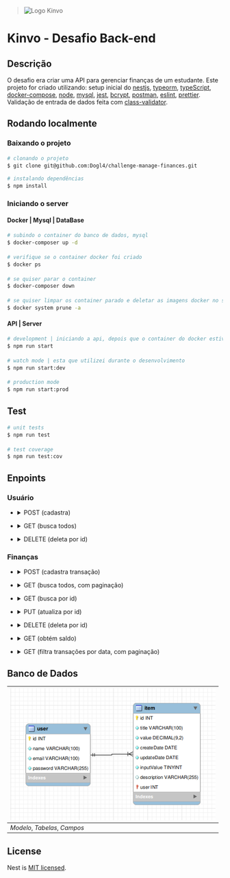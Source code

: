 
> ![Logo Kinvo](https://github.com/cbfranca/kinvo-front-end-test/blob/master/logo.svg)


# Kinvo - Desafio Back-end

## Descrição

O desafio era criar uma API para gerenciar finanças de um estudante. Este projeto for criado utilizando: setup inicial do [nestjs](https://docs.nestjs.com/#alternatives "doc nestjs"), [typeorm](https://typeorm.io/ "doc typeorm"), [typeScript](https://www.typescriptlang.org/ "doc typescript"), [docker-compose](https://docs.docker.com/compose/overview/ "doc docker-compose"), [node](https://nodejs.org/en/ "doc node"), [mysql](https://www.mysql.com/ "doc mysql"), [jest](https://jestjs.io/ "doc jest"), [bcrypt](https://www.npmjs.com/package/bcrypt "doc bcrypt"), [postman](https://www.postman.com/ "doc postman"), [eslint](https://eslint.org/ "doc eslint"), [prettier](https://prettier.io/ "doc prettier"). Validação de entrada de dados feita com [class-validator](https://www.npmjs.com/package/class-validator "docs class-validator").

## Rodando localmente

### Baixando o projeto

```bash
# clonando o projeto
$ git clone git@github.com:Dogl4/challenge-manage-finances.git
```

```bash
# instalando dependências
$ npm install
```

### Iniciando o server

#### Docker | Mysql | DataBase

```bash
# subindo o container do banco de dados, mysql
$ docker-composer up -d

# verifique se o container docker foi criado
$ docker ps

# se quiser parar o container
$ docker-composer down

# se quiser limpar os container parado e deletar as imagens docker no seu ps
$ docker system prune -a
```

#### API | Server

```bash
# development | iniciando a api, depois que o container do docker estiver ativo
$ npm run start

# watch mode | esta que utilizei durante o desenvolvimento
$ npm run start:dev

# production mode
$ npm run start:prod
```

## Test

```bash
# unit tests
$ npm run test

# test coverage
$ npm run test:cov
```

## Enpoints

### Usuário

- <details>
      <summary>POST (cadastra)</summary>

  - Url:
     - `/user`
     - Exemplo: `http://localhost:3000/user`

  - Request:
    - Body

        ```json
        {
            "name": "Dogl4",
            "email": "doougllas@kinvo.com",
            "password": "123456"
        }
        ```

  - Response: 
    - Status: `201 Created`
    - Body

      ```json
      {
          "message": "User created successfully"
      }
      ```

</details>

- <details>
      <summary>GET (busca todos)</summary>

  - Url:
     - `/user`
     - Exemplo: `http://localhost:3000/user`

  - Response: 
    - Status: `200 OK`
    - Body

      ```json
      [
          {
              "id": 1,
              "name": "Dogl4",
              "email": "dogla@email.com",
              "password": "$2b$08$xO6ttGh0dmnBjDtIwR7gguETGOEACwquyE.RhzvP.E32zzy5FxEEO"
          }
      ]
      ```

</details>

- <details>
      <summary>DELETE (deleta por id)</summary>

  - Url:
    - `/user/:id`
    - Exemplo: `http://localhost:3000/user/1`

  - Response: 
    - Status: `204 No Content`

</details>

### Finanças

- <details>
      <summary>POST (cadastra transação)</summary>

  - Nota: somente cria se o campo `user` estiver um id de usuário valido no banco de dados, então tem que cadastrar um usuário primeiro e obter o id dele para criar o item(transação). O campo `inputValue` é um booleano, se for true, é uma transação de entrada, se for false, é uma transação de saída.

  - Url:
     - `/item`
     - Exemplo: `http://localhost:3000/item`

  - Request:
    - Body

        ```json
        {
            "title": "Salário",
            "value": 3000.1,
            "inputValue": true,
            "user": 1
        }
        ```

  - Response: 
    - Status: `201 Created`
    - Body

      ```json
      {
          "createdDate": "2022-07-10T05:03:45.344Z",
          "title": "Salário",
          "value": "3000.1",
          "inputValue": true,
          "user": 1,
          "updatedDate": null,
          "id": 8,
          "description": ""
      }
      ```

</details>

- <details>
      <summary>GET (busca todos, com paginação)</summary>

  - Nota: page e limit é opcional, onde page é a página e limit é o limite de itens por página. O padrão é page 1 e limit 10, se não informar page ou limit)

  - Url:
     - `/item` ou `/item?&page=page&limit=limit`
     - Exemplo: `http://localhost:3000/item`
     - Exemplo: `http://localhost:3000/item?&page=1&limit=200`

  - Response: 
    - Status: `200 OK`
    - Body

      ```json
      {
          "infoPage": {
              "totalPage": 1,
              "currentPage": 1,
              "totalItems": 1,
              "itemsPerPage": 10
          },
          "data": [
              {
                  "id": 8,
                  "title": "Salário",
                  "value": "3000.1",
                  "createdDate": "2022-07-10 05:03:45.344",
                  "updatedDate": null,
                  "inputValue": true,
                  "description": ""
              }
          ]
      }
      ```

</details>

- <details>
      <summary>GET (busca por id)</summary>

  - Url:
    - `/item/:id`
    - Exemplo: `http://localhost:3000/item/1`

  - Response: 
    - Status: `200 OK`
    - Body

      ```json
      {
          "infoPage": {
              "totalPage": 1,
              "currentPage": 1,
              "totalItems": 1,
              "itemsPerPage": 10
          },
          "data": [
              {
                  "id": 1,
                  "title": "Salário",
                  "value": "3000.1",
                  "createdDate": "2022-07-10 05:03:45.344",
                  "updatedDate": null,
                  "inputValue": true,
                  "description": ""
              }
          ]
      }
      ```

</details>

- <details>
      <summary>PUT (atualiza por id)</summary>

  - Url:
    - `/item/:id`
    - Exemplo: `http://localhost:3000/item/1`

  - Request:
    - Params, exemplo: `/item/1`
    - Body

        ```json
        {
            "title": "Comida",
            "value": 20.05,
            "inputValue": false,
            "user": 1
        }
        ```

  - Response: 
    - Status: `202 Accepted`
    - Body

      ```json
        {
            "id": 1,
            "title": "Comida",
            "value": "20.05",
            "createdDate": "2022-07-10 05:28:11.485",
            "updatedDate": "2022-07-10 05:29:19.876",
            "inputValue": false,
            "description": ""
        }
      ```

</details>

- <details>
      <summary>DELETE (deleta por id)</summary>

  - Url:
    - `/item/:id`
    - Exemplo: `http://localhost:3000/item/1`

  - Request:
    - Params, exemplo: `/item/1`

  - Response: 
    - Status: `204 No Content`

</details>

- <details>
      <summary>GET (obtém saldo)</summary>

  - Url:
    - `/item/balance`
    - Exemplo: `http://localhost:3000/item/balance`

  - Response: 
    - Status: `200 OK`
    - Body

      ```json
      {
          "balance": 0
      }
      ```

      ```json
      {
          "balance": 3000.1
      }
      ```

</details>

- <details>
      <summary>GET (filtra transações por data, com paginação)</summary>

  - Nota: page e limit é opcional, onde page é a página e limit é o limite de itens por página. O padrão é page 1 e limit 10, se não informar page ou limit.

  - Url:
    - `/item/filterByDate/:dateInit/to/:dateEnd` ou `/item/filterByDate/:dateInit/to/:dateEnd?&page=page&limit=limit`
    - Exemplo: `http://localhost:3000/item/filterByDate/2020-07-10/to/2020-07-10`
    - Exemplo: `http://localhost:3000/item/filterByDate/2020-07-10/to/2020-07-10?&page=1&limit=200`

  - Response:
    - Status: `202 Accepted`
    - Body

      ```json
      {
          "infoPage": {
              "totalPage": 1,
              "currentPage": 1,
              "totalItems": 5,
              "itemsPerPage": 200
          },
          "data": [
              {
                  "id": 6,
                  "title": "Salário",
                  "value": "3000.1",
                  "createdDate": "2022-07-10 05:42:56.588",
                  "updatedDate": null,
                  "inputValue": true,
                  "description": ""
              },
              {
                  "id": 7,
                  "title": "Salário",
                  "value": "3000.1",
                  "createdDate": "2022-07-10 05:42:57.163",
                  "updatedDate": null,
                  "inputValue": true,
                  "description": ""
              },
              {
                  "id": 8,
                  "title": "Salário",
                  "value": "3000.1",
                  "createdDate": "2022-07-10 05:42:57.673",
                  "updatedDate": null,
                  "inputValue": true,
                  "description": ""
              },
              {
                  "id": 9,
                  "title": "Salário",
                  "value": "3000.1",
                  "createdDate": "2022-07-10 05:42:59.691",
                  "updatedDate": null,
                  "inputValue": true,
                  "description": ""
              },
              {
                  "id": 10,
                  "title": "Salário",
                  "value": "3000.1",
                  "createdDate": "2022-07-10 05:43:00.472",
                  "updatedDate": null,
                  "inputValue": true,
                  "description": ""
              }
          ]
      }
      ```

</details>

## Banco de Dados

| ![Banco de Dados](./image/database.png) |
|-----------------------------------------|
| _Modelo_,  _Tabelas_,  _Campos_         |
## License

  Nest is [MIT licensed](https://github.com/nestjs/nest/blob/master/LICENSE).